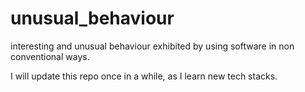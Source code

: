# unusual_behaviour
interesting and unusual behaviour exhibited by using software in non conventional ways.

I will update this repo once in a while, as I learn new tech stacks.
